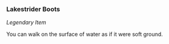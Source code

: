 ### Lakestrider Boots
_Legendary Item_

You can walk on the surface of water as if it were soft ground.

